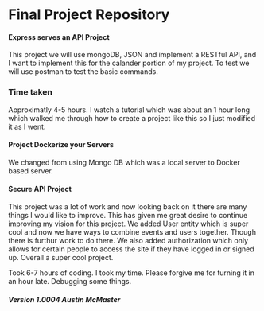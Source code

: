 # Final Project Repository 

#### Express serves an API Project
This project we will use mongoDB, JSON and implement a RESTful API,
and I want to implement this for the calander portion of my project. To test we will use postman to test the basic commands.

### Time taken
Approximatly 4-5 hours. I watch a tutorial which was about an 1 hour long
which walked me through how to create a project like this so I just modified it as I went.


#### Project Dockerize your Servers
We changed from using Mongo DB which was a local server to Docker based server.


#### Secure API Project
This project was a lot of work and now looking back on it there are many things I would like to improve. This has given me
great desire to continue improving my vision for this project. We added User entity which is super cool and now we have ways to combine events and users together.
Though there is furthur work to do there. We also added authorization which only allows for certain people to access the site if they have logged in or signed up.
Overall a super cool project.

Took 6-7 hours of coding. I took my time. Please forgive me for turning it in an hour late. Debugging some things.

##### Version 1.0004  Austin McMaster

